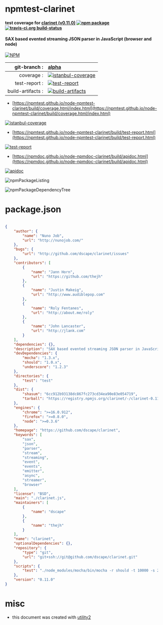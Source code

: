 # npmtest-clarinet

#### test coverage for  [clarinet (v0.11.0)](https://github.com/dscape/clarinet)  [![npm package](https://img.shields.io/npm/v/npmtest-clarinet.svg?style=flat-square)](https://www.npmjs.org/package/npmtest-clarinet) [![travis-ci.org build-status](https://api.travis-ci.org/npmtest/node-npmtest-clarinet.svg)](https://travis-ci.org/npmtest/node-npmtest-clarinet)

#### SAX based evented streaming JSON parser in JavaScript (browser and node)

[![NPM](https://nodei.co/npm/clarinet.png?downloads=true&downloadRank=true&stars=true)](https://www.npmjs.com/package/clarinet)

| git-branch : | [alpha](https://github.com/npmtest/node-npmtest-clarinet/tree/alpha)|
|--:|:--|
| coverage : | [![istanbul-coverage](https://npmtest.github.io/node-npmtest-clarinet/build/coverage.badge.svg)](https://npmtest.github.io/node-npmtest-clarinet/build/coverage.html/index.html)|
| test-report : | [![test-report](https://npmtest.github.io/node-npmtest-clarinet/build/test-report.badge.svg)](https://npmtest.github.io/node-npmtest-clarinet/build/test-report.html)|
| build-artifacts : | [![build-artifacts](https://npmtest.github.io/node-npmtest-clarinet/glyphicons_144_folder_open.png)](https://github.com/npmtest/node-npmtest-clarinet/tree/gh-pages/build)|

- [https://npmtest.github.io/node-npmtest-clarinet/build/coverage.html/index.html](https://npmtest.github.io/node-npmtest-clarinet/build/coverage.html/index.html)

[![istanbul-coverage](https://npmtest.github.io/node-npmtest-clarinet/build/screenCapture.buildCi.browser.%252Ftmp%252Fbuild%252Fcoverage.lib.html.png)](https://npmtest.github.io/node-npmtest-clarinet/build/coverage.html/index.html)

- [https://npmtest.github.io/node-npmtest-clarinet/build/test-report.html](https://npmtest.github.io/node-npmtest-clarinet/build/test-report.html)

[![test-report](https://npmtest.github.io/node-npmtest-clarinet/build/screenCapture.buildCi.browser.%252Ftmp%252Fbuild%252Ftest-report.html.png)](https://npmtest.github.io/node-npmtest-clarinet/build/test-report.html)

- [https://npmdoc.github.io/node-npmdoc-clarinet/build/apidoc.html](https://npmdoc.github.io/node-npmdoc-clarinet/build/apidoc.html)

[![apidoc](https://npmdoc.github.io/node-npmdoc-clarinet/build/screenCapture.buildCi.browser.%252Ftmp%252Fbuild%252Fapidoc.html.png)](https://npmdoc.github.io/node-npmdoc-clarinet/build/apidoc.html)

![npmPackageListing](https://npmtest.github.io/node-npmtest-clarinet/build/screenCapture.npmPackageListing.svg)

![npmPackageDependencyTree](https://npmtest.github.io/node-npmtest-clarinet/build/screenCapture.npmPackageDependencyTree.svg)



# package.json

```json

{
    "author": {
        "name": "Nuno Job",
        "url": "http://nunojob.com/"
    },
    "bugs": {
        "url": "http://github.com/dscape/clarinet/issues"
    },
    "contributors": [
        {
            "name": "Jann Horn",
            "url": "https://github.com/thejh"
        },
        {
            "name": "Justin Makeig",
            "url": "http://www.audiblepop.com"
        },
        {
            "name": "Roly Fentanes",
            "url": "http://about.me/roly"
        },
        {
            "name": "John Lancaster",
            "url": "http://jlank.com"
        }
    ],
    "dependencies": {},
    "description": "SAX based evented streaming JSON parser in JavaScript (browser and node)",
    "devDependencies": {
        "mocha": "1.3.x",
        "should": "1.0.x",
        "underscore": "1.2.3"
    },
    "directories": {
        "test": "test"
    },
    "dist": {
        "shasum": "6cc912b93138dc867fc273cd34ea90e83e054719",
        "tarball": "https://registry.npmjs.org/clarinet/-/clarinet-0.11.0.tgz"
    },
    "engines": {
        "chrome": ">=16.0.912",
        "firefox": ">=0.8.0",
        "node": ">=0.3.6"
    },
    "homepage": "https://github.com/dscape/clarinet",
    "keywords": [
        "sax",
        "json",
        "parser",
        "stream",
        "streaming",
        "event",
        "events",
        "emitter",
        "async",
        "streamer",
        "browser"
    ],
    "license": "BSD",
    "main": "./clarinet.js",
    "maintainers": [
        {
            "name": "dscape"
        },
        {
            "name": "thejh"
        }
    ],
    "name": "clarinet",
    "optionalDependencies": {},
    "repository": {
        "type": "git",
        "url": "git+ssh://git@github.com/dscape/clarinet.git"
    },
    "scripts": {
        "test": "./node_modules/mocha/bin/mocha -r should -t 10000 -s 2000  test/clarinet.js test/npm.js test/utf8-chunks.js test/position.js"
    },
    "version": "0.11.0"
}
```



# misc
- this document was created with [utility2](https://github.com/kaizhu256/node-utility2)
